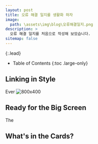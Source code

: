```yaml
---
layout: post
title: 오류 해결 일지를 생활화 하자
image: 
  path: \assets\img\blog\오류해결일지.png
description: >
  오류 해결 일지를 처음으로 작성해 보았습니다.
sitemap: false
---
```



{:.lead}



- Table of Contents
{:toc .large-only}

## Linking in Style

Ever 
![800x400](https://via.placeholder.com/800x400 "Large example image")
 
## Ready for the Big Screen

The 
 
## What's in the Cards?





